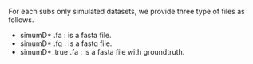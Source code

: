 For each subs only simulated datasets, we provide three type of files as follows.

- simumD* .fa : is a fasta file.
- simumD* .fq : is a fastq file.
- simumD*_true .fa : is a fasta file with groundtruth.
